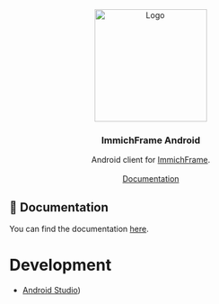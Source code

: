 <div align="center">
  <a href="https://github.com/immichFrame/ImmichFrame_Android">
    <img src="https://github.com/immichFrame/ImmichFrame_Desktop/src-tauri/icons/icon.png" alt="Logo" width="200" height="200">
  </a>

  <h3 align="center">ImmichFrame Android</h3>

  <p align="center">
    Android client for <a href="https://github.com/immichFrame/ImmichFrame">ImmichFrame</a>.
    <br />
    <br />
    <a href="https://immichframe.online/docs/getting-started/apps#desktop-windows-macos-linux">Documentation</a>
  <p>
</div>

## 📄 Documentation
You can find the documentation [here](https://immichframe.online/docs/getting-started/apps#desktop-windows-macos-linux).

# Development
- [Android Studio](https://developer.android.com/studio/)) 

